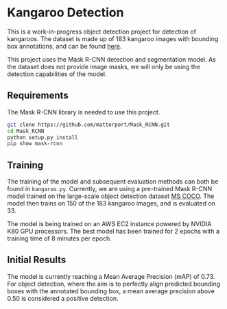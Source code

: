 # Kangaroo Detection

This is a work-in-progress object detection project for detection of kangaroos. The dataset is made up of 183 kangaroo images 
with bounding box annotations, and can be found [here](https://github.com/experiencor/kangaroo). 

This project uses the Mask R-CNN detection and segmentation model. As the dataset does not provide image masks, we will only be using the
detection capabilities of the model. 

## Requirements

The Mask R-CNN library is needed to use this project.  

```bash
git clone https://github.com/matterport/Mask_RCNN.git
cd Mask_RCNN
python setup.py install
pip show mask-rcnn
```

## Training 

The training of the model and subsequent evaluation methods can both be found in ```kangaroo.py```. Currently, we are using a pre-trained 
Mask R-CNN model trained on the large-scale object detection dataset [MS COCO](http://cocodataset.org/#home). The model then trains on 
150 of the 183 kangaroo images, and is evaluated on 33. 

The model is being trained on an AWS EC2 instance powered by NVIDIA K80 GPU processors. The best model has been trained for 2 epochs with a
training time of 8 minutes per epoch. 

## Initial Results

The model is currently reaching a Mean Average Precision (mAP) of 0.73. For object detection, where the aim is to perfectly align predicted
bounding boxes with the annotated bounding box, a mean average precision above 0.50 is considered a positive detection. 
